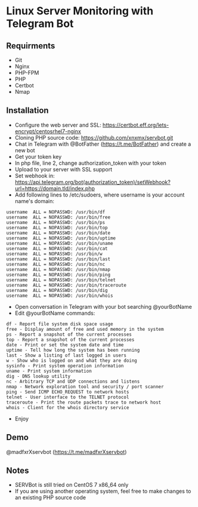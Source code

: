 # Linux Server Monitoring with Telegram Bot

## Requirments
- Git
- Nginx
- PHP-FPM
- PHP
- Certbot
- Nmap

## Installation
- Configure the web server and SSL: https://certbot.eff.org/lets-encrypt/centosrhel7-nginx
- Cloning PHP source code: https://github.com/xnxmx/servbot.git
- Chat in Telegram with @BotFather (https://t.me/BotFather) and create a new bot
- Get your token key
- In php file, line 2, change authorization_token with your token
- Upload to your server with SSL support
- Set webhook in: https://api.telegram.org/bot(authorization_token)/setWebhook?url=https://domain.tld/index.php
- Add following lines to /etc/sudoers, where username is your account name's domain:

```
username  ALL = NOPASSWD: /usr/bin/df
username  ALL = NOPASSWD: /usr/bin/free
username  ALL = NOPASSWD: /usr/bin/ps
username  ALL = NOPASSWD: /usr/bin/top
username  ALL = NOPASSWD: /usr/bin/date
username  ALL = NOPASSWD: /usr/bin/uptime
username  ALL = NOPASSWD: /usr/bin/uname
username  ALL = NOPASSWD: /usr/bin/cat
username  ALL = NOPASSWD: /usr/bin/w
username  ALL = NOPASSWD: /usr/bin/last
username  ALL = NOPASSWD: /usr/bin/nc
username  ALL = NOPASSWD: /usr/bin/nmap
username  ALL = NOPASSWD: /usr/bin/ping
username  ALL = NOPASSWD: /usr/bin/telnet
username  ALL = NOPASSWD: /usr/bin/traceroute
username  ALL = NOPASSWD: /usr/bin/dig
username  ALL = NOPASSWD: /usr/bin/whois
```

- Open conversation in Telegram with your bot searching @yourBotName
- Edit @yourBotName commands:

```
df - Report file system disk space usage
free - Display amount of free and used memory in the system
ps - Report a snapshot of the current processes
top - Report a snapshot of the current processes
date - Print or set the system date and time
uptime - Tell how long the system has been running
last - Show a listing of last logged in users
w - Show who is logged on and what they are doing
sysinfo - Print system operation information
uname - Print system information
dig - DNS lookup utility
nc - Arbitrary TCP and UDP connections and listens
nmap - Network exploration tool and security / port scanner
ping - Send ICMP ECHO_REQUEST to network hosts
telnet - User interface to the TELNET protocol
traceroute - Print the route packets trace to network host
whois - Client for the whois directory service
```

- Enjoy

## Demo
@madfxrXservbot (https://t.me/madfxrXservbot)

## Notes
- SERVBot is still tried on CentOS 7 x86_64 only
- If you are using another operating system, feel free to make changes to an existing PHP source code
